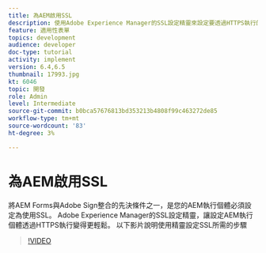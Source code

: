 ```yaml
---
title: 為AEM啟用SSL
description: 使用Adobe Experience Manager的SSL設定精靈來設定要透過HTTPS執行的AEM執行個體。
feature: 適用性表單
topics: development
audience: developer
doc-type: tutorial
activity: implement
version: 6.4,6.5
thumbnail: 17993.jpg
kt: 6046
topic: 開發
role: Admin
level: Intermediate
source-git-commit: b0bca57676813bd353213b4808f99c463272de85
workflow-type: tm+mt
source-wordcount: '83'
ht-degree: 3%

---
```



# 為AEM啟用SSL

將AEM Forms與Adobe Sign整合的先決條件之一，是您的AEM執行個體必須設定為使用SSL。 Adobe Experience Manager的SSL設定精靈，讓設定AEM執行個體透過HTTPS執行變得更輕鬆。
以下影片說明使用精靈設定SSL所需的步驟

>[!VIDEO](https://video.tv.adobe.com/v/17993/?quality=9&learn=on)